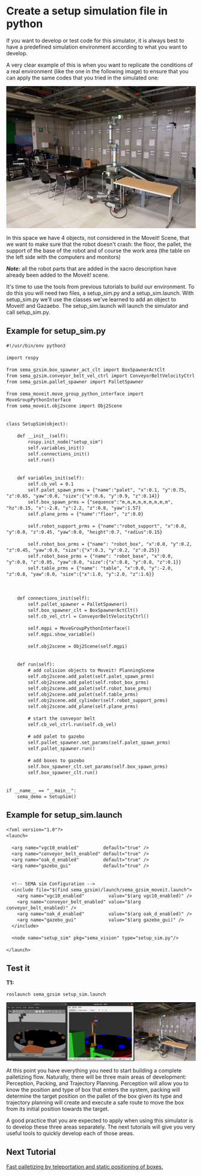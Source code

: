 # Create a setup simulation file in python

If you want to develop or test code for this simulator, it is always best to have a predefined simulation environment according to what you want to develop.

A very clear example of this is when you want to replicate the conditions of a real environment (like the one in the following image) to ensure that you can apply the same codes that you tried in the simulated one:

![Alt text](/imgs/real_scene.jpeg)

In this space we have 4 objects, not considered in the Moveit! Scene, that we want to make sure that the robot doesn't crash: the floor, the pallet, the support of the base of the robot and of course the work area (the table on the left side with the computers and monitors)

***Note:*** all the robot parts that are added in the xacro description have already been added to the Moveit! scene.

It's time to use the tools from previous tutorials to build our environment. To do this you will need two files, a setup_sim.py and a setup_sim.launch. With setup_sim.py we'll use the classes we've learned to add an object to Moveit! and Gazaebo. The setup_sim.launch will launch the simulator and call setup_sim.py.

## Example for setup_sim.py
```
#!/usr/bin/env python3

import rospy

from sema_gzsim.box_spawner_act_clt import BoxSpawnerActClt
from sema_gzsim.conveyor_belt_vel_ctrl import ConveyorBeltVelocityCtrl
from sema_gzsim.pallet_spawner import PalletSpawner

from sema_moveit.move_group_python_interface import MoveGroupPythonInterface
from sema_moveit.obj2scene import Obj2Scene


class SetupSim(object):
	
	def __init__(self):
		rospy.init_node("setup_sim")
		self.variables_init()
		self.connections_init()
		self.run()
		

	def variables_init(self):
		self.cb_vel = 0.1
		self.palet_spawn_prms = {"name":"palet", "x":0.1, "y":0.75, "z":0.65, "yaw":0.0, "size":{"x":0.6, "y":0.9, "z":0.14}}
		self.box_spawn_prms = {"sequence":"m,m,m,m,m,m,m,m,m", "hz":0.15, "x":-2.8, "y":2.2, "z":0.8, "yaw":1.57}
		self.plane_prms = {"name":"floor", "z":0.0}
		
		self.robot_support_prms = {"name":"robot_support", "x":0.0, "y":0.0, "z":0.45, "yaw":0.0, "height":0.7, "radius":0.15}
		
		self.robot_box_prms = {"name": "robot_box", "x":0.0, "y":0.2, "z":0.45, "yaw":0.0, "size":{"x":0.3, "y":0.2, "z":0.25}}
		self.robot_base_prms = {"name": "robot_base", "x":0.0, "y":0.0, "z":0.05, "yaw":0.0, "size":{"x":0.8, "y":0.8, "z":0.1}}
		self.table_prms = {"name": "table", "x":0.0, "y":-2.0, "z":0.8, "yaw":0.0, "size":{"x":1.0, "y":2.0, "z":1.6}}



	def connections_init(self): 
		self.pallet_spawner = PalletSpawner()
		self.box_spawner_clt = BoxSpawnerActClt()
		self.cb_vel_ctrl = ConveyorBeltVelocityCtrl()
		
		self.mgpi = MoveGroupPythonInterface()
		self.mgpi.show_variable()

		self.obj2scene = Obj2Scene(self.mgpi)
	

	def run(self):
		# add colision objects to Moveit! PlanningScene
		self.obj2scene.add_palet(self.palet_spawn_prms)
		self.obj2scene.add_palet(self.robot_box_prms)
		self.obj2scene.add_palet(self.robot_base_prms)
		self.obj2scene.add_palet(self.table_prms)
		self.obj2scene.add_cylinder(self.robot_support_prms)
		self.obj2scene.add_plane(self.plane_prms)

		# start the conveyor belt 
		self.cb_vel_ctrl.run(self.cb_vel)

		# add palet to gazebo
		self.pallet_spawner.set_params(self.palet_spawn_prms)
		self.pallet_spawner.run()

		# add boxes to gazebo
		self.box_spawner_clt.set_params(self.box_spawn_prms)
		self.box_spawner_clt.run()


if __name__ == "__main__":
	sema_demo = SetupSim()
```
## Example for setup_sim.launch
```
<?xml version="1.0"?>
<launch>
  
  <arg name="vgc10_enabled"         default="true" />
  <arg name="conveyor_belt_enabled" default="true" />
  <arg name="oak_d_enabled"         default="true" />
  <arg name="gazebo_gui"            default="true" />

  
  <!-- SEMA sim Configuration --> 
  <include file="$(find sema_gzsim)/launch/sema_gzsim_moveit.launch">
	<arg name="vgc10_enabled"         value="$(arg vgc10_enabled)" />
	<arg name="conveyor_belt_enabled" value="$(arg conveyor_belt_enabled)" />
	<arg name="oak_d_enabled"         value="$(arg oak_d_enabled)" />  
	<arg name="gazebo_gui"            value="$(arg gazebo_gui)" />
  </include>
  
  <node name="setup_sim" pkg="sema_vision" type="setup_sim.py"/>
  
</launch>
```

## Test it
**T1:**
```
roslaunch sema_gzsim setup_sim.launch
```

![Alt text](/imgs/setup_sim.png)

At this point you have everything you need to start building a complete palletizing flow. Naturally, there will be three main areas of development: Perception, Packing, and Trajectory Planning. Perception will allow you to know the position and type of box that enters the system, packing will determine the target position on the pallet of the box given its type and trajectory planning will create and execute a safe route to move the box from its initial position towards the target.

A good practice that you are expected to apply when using this simulator is to develop these three areas separately. The next tutorials will give you very useful tools to quickly develop each of those areas.

## Next Tutorial 
[Fast palletizing by teleportation and static positioning of boxes.](https://github.com/MonkyDCristian/SEMA_Sim/blob/ROS-focus-develop/documentation/box_teleport.md)
